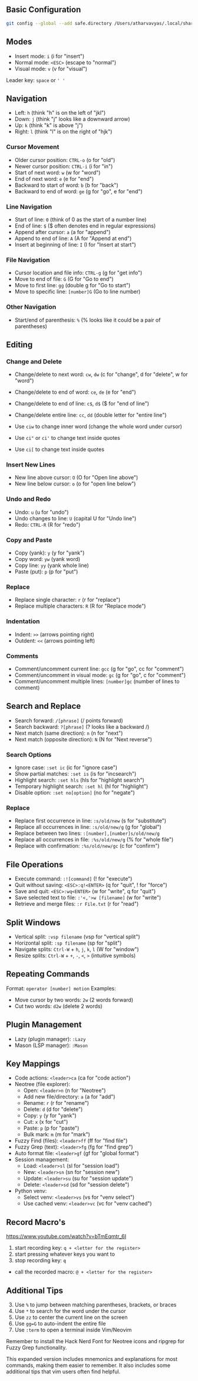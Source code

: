 ## Basic Configuration

```bash
git config --global --add safe.directory /Users/atharvavyas/.local/share/nvim/lazy
```

## Modes

- Insert mode: `i` (i for "insert")
- Normal mode: `<ESC>` (escape to "normal")
- Visual mode: `v` (v for "visual")

Leader key: `space` or `' '`

## Navigation

- Left: `h` (think "h" is on the left of "jkl")
- Down: `j` (think "j" looks like a downward arrow)
- Up: `k` (think "k" is above "j")
- Right: `l` (think "l" is on the right of "hjk")

### Cursor Movement

- Older cursor position: `CTRL-o` (o for "old")
- Newer cursor position: `CTRL-i` (i for "in")
- Start of next word: `w` (w for "word")
- End of next word: `e` (e for "end")
- Backward to start of word: `b` (b for "back")
- Backward to end of word: `ge` (g for "go", e for "end")

### Line Navigation

- Start of line: `0` (think of 0 as the start of a number line)
- End of line: `$` ($ often denotes end in regular expressions)
- Append after cursor: `a` (a for "append")
- Append to end of line: `A` (A for "Append at end")
- Insert at beginning of line: `I` (I for "Insert at start")

### File Navigation

- Cursor location and file info: `CTRL-g` (g for "get info")
- Move to end of file: `G` (G for "Go to end")
- Move to first line: `gg` (double g for "Go to start")
- Move to specific line: `[number]G` (Go to line number)

### Other Navigation

- Start/end of parenthesis: `%` (% looks like it could be a pair of parentheses)

## Editing

### Change and Delete

- Change/delete to next word: `cw`, `dw` (c for "change", d for "delete", w for "word")
- Change/delete to end of word: `ce`, `de` (e for "end")
- Change/delete to end of line: `c$`, `d$` ($ for "end of line")
- Change/delete entire line: `cc`, `dd` (double letter for "entire line")

- Use `ciw` to change inner word (change the whole word under cursor)
- Use `ci"` or `ci'` to change text inside quotes
- Use `ci[` to change text inside quotes

### Insert New Lines

- New line above cursor: `O` (O for "Open line above")
- New line below cursor: `o` (o for "open line below")

### Undo and Redo

- Undo: `u` (u for "undo")
- Undo changes to line: `U` (capital U for "Undo line")
- Redo: `CTRL-R` (R for "redo")

### Copy and Paste

- Copy (yank): `y` (y for "yank")
- Copy word: `yw` (yank word)
- Copy line: `yy` (yank whole line)
- Paste (put): `p` (p for "put")

### Replace

- Replace single character: `r` (r for "replace")
- Replace multiple characters: `R` (R for "Replace mode")

### Indentation

- Indent: `>>` (arrows pointing right)
- Outdent: `<<` (arrows pointing left)

### Comments

- Comment/uncomment current line: `gcc` (g for "go", cc for "comment")
- Comment/uncomment in visual mode: `gc` (g for "go", c for "comment")
- Comment/uncomment multiple lines: `[number]gc` (number of lines to comment)

## Search and Replace

- Search forward: `/[phrase]` (/ points forward)
- Search backward: `?[phrase]` (? looks like a backward /)
- Next match (same direction): `n` (n for "next")
- Next match (opposite direction): `N` (N for "Next reverse")

### Search Options

- Ignore case: `:set ic` (ic for "ignore case")
- Show partial matches: `:set is` (is for "incsearch")
- Highlight search: `:set hls` (hls for "highlight search")
- Temporary highlight search: `:set hl` (hl for "highlight")
- Disable option: `:set no[option]` (no for "negate")

### Replace

- Replace first occurrence in line: `:s/old/new` (s for "substitute")
- Replace all occurrences in line: `:s/old/new/g` (g for "global")
- Replace between two lines: `:[number],[number]s/old/new/g`
- Replace all occurrences in file: `:%s/old/new/g` (% for "whole file")
- Replace with confirmation: `:%s/old/new/gc` (c for "confirm")

## File Operations

- Execute command: `:![command]` (! for "execute")
- Quit without saving: `<ESC>:q!<ENTER>` (q for "quit", ! for "force")
- Save and quit: `<ESC>:wq<ENTER>` (w for "write", q for "quit")
- Save selected text to file: `:'<,'>w [filename]` (w for "write")
- Retrieve and merge files: `:r File.txt` (r for "read")

## Split Windows

- Vertical split: `:vsp filename` (vsp for "vertical split")
- Horizontal split: `:sp filename` (sp for "split")
- Navigate splits: `Ctrl-W` + `h`, `j`, `k`, `l` (W for "window")
- Resize splits: `Ctrl-W` + `+`, `-`, `<`, `>` (intuitive symbols)

## Repeating Commands

Format: `operator [number] motion`
Examples:
- Move cursor by two words: `2w` (2 words forward)
- Cut two words: `d2w` (delete 2 words)

## Plugin Management

- Lazy (plugin manager): `:Lazy`
- Mason (LSP manager): `:Mason`

## Key Mappings

- Code actions: `<leader>ca` (ca for "code action")
- Neotree (file explorer):
  - Open: `<leader>n` (n for "Neotree")
  - Add new file/directory: `a` (a for "add")
  - Rename: `r` (r for "rename")
  - Delete: `d` (d for "delete")
  - Copy: `y` (y for "yank")
  - Cut: `x` (x for "cut")
  - Paste: `p` (p for "paste")
  - Bulk mark: `m` (m for "mark")
- Fuzzy Find (files): `<leader>ff` (ff for "find file")
- Fuzzy Grep (text): `<leader>fg` (fg for "find grep")
- Auto format file: `<leader>gf` (gf for "global format")
- Session management:
  - Load: `<leader>sl` (sl for "session load")
  - New: `<leader>sn` (sn for "session new")
  - Update: `<leader>su` (su for "session update")
  - Delete: `<leader>sd` (sd for "session delete")
- Python venv:
  - Select venv: `<leader>vs` (vs for "venv select")
  - Use cached venv: `<leader>vc` (vc for "venv cached")

## Record Macro's

https://www.youtube.com/watch?v=bTmEqmtr_6I
1) start recording key: `q + <letter for the register>`
2) start pressing whatever keys you want to
3) stop recording key: `q`
- call the recorded macro: `@ + <letter for the register>`

## Additional Tips


3. Use `%` to jump between matching parentheses, brackets, or braces
4. Use `*` to search for the word under the cursor
5. Use `zz` to center the current line on the screen
6. Use `gg=G` to auto-indent the entire file
7. Use `:term` to open a terminal inside Vim/Neovim

Remember to install the Hack Nerd Font for Neotree icons and ripgrep for Fuzzy Grep functionality.

This expanded version includes mnemonics and explanations for most commands, making them easier to remember. It also includes some additional tips that vim users often find helpful.